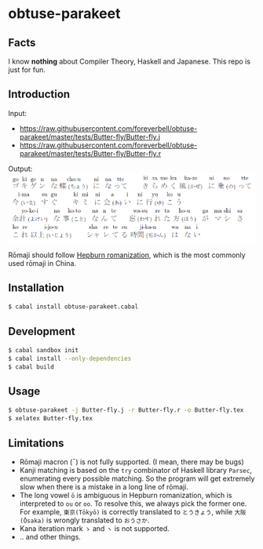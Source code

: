 # obtuse-parakeet

## Facts

I know **nothing** about Compiler Theory, Haskell and Japanese. This repo is just for fun.

## Introduction

Input:
* https://raw.githubusercontent.com/foreverbell/obtuse-parakeet/master/tests/Butter-fly/Butter-fly.j
* https://raw.githubusercontent.com/foreverbell/obtuse-parakeet/master/tests/Butter-fly/Butter-fly.r

Output:
![](https://raw.githubusercontent.com/foreverbell/obtuse-parakeet/master/tests/Butter-fly/Butter-fly.png)

Rōmaji should follow [Hepburn romanization](https://en.wikipedia.org/wiki/Hepburn_romanization), which is the most commonly used rōmaji in China.

## Installation

```bash
$ cabal install obtuse-parakeet.cabal
```

## Development

```bash
$ cabal sandbox init
$ cabal install --only-dependencies
$ cabal build
```

## Usage

```bash
$ obtuse-parakeet -j Butter-fly.j -r Butter-fly.r -o Butter-fly.tex
$ xelatex Butter-fly.tex
```

## Limitations

* Rōmaji macron (¯) is not fully supported. (I mean, there may be bugs)
* Kanji matching is based on the `try` combinator of Haskell library `Parsec`, enumerating every possible matching. So the program will get extremely slow when there is a mistake in a long line of rōmaji.
* The long vowel `ō` is ambiguous in Hepburn romanization, which is interpreted to `ou` or `oo`. To resolve this, we always pick the former one. For example, `東京(Tōkyō)` is correctly translated to `とうきょう`, while `大阪(Ōsaka)` is wrongly translated to `おうさか`.
* Kana iteration mark `ゝ` and `ヽ` is not supported.
* .. and other things.
